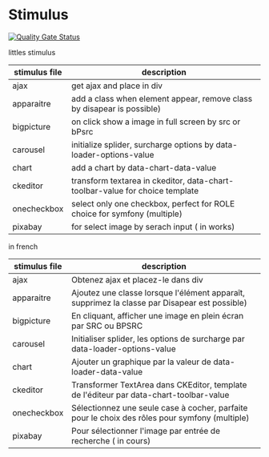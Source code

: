 
# Stimulus 
[![Quality Gate Status](https://sonarcloud.io/api/project_badges/measure?project=cadot-eu_basestimulus&metric=alert_status)](https://sonarcloud.io/summary/new_code?id=cadot-eu_basestimulus)

littles stimulus

| stimulus file | description                                                                  |
| ------------- | ---------------------------------------------------------------------------- |
| ajax          | get ajax and place in div                                                    |
| apparaitre    | add a class when element appear, remove class by disapear is possible)       |
| bigpicture    | on click show a image in full screen by src or bPsrc                         |
| carousel      | initialize splider, surcharge options by data-loader-options-value           |
| chart         | add a chart by data-chart-data-value                                         |
| ckeditor      | transform textarea in ckeditor, data-chart-toolbar-value for choice template |
| onecheckbox   | select only one checkbox, perfect for ROLE choice for symfony (multiple)     |
| pixabay       | for select image by serach input ( in works)                                 |

in french


| stimulus file | description                                                                                    |
| ------------- | ---------------------------------------------------------------------------------------------- |
| ajax          | Obtenez ajax et placez-le dans div                                                             |
| apparaitre    | Ajoutez une classe lorsque l'élément apparaît, supprimez la classe par Disapear est possible)  |
| bigpicture    | En cliquant, afficher une image en plein écran par SRC ou BPSRC                                |
| carousel      | Initialiser splider, les options de surcharge par data-loader-options-value                    |
| chart         | Ajouter un graphique par la valeur de data-loader-data-value                                   |
| ckeditor      | Transformer TextArea dans CKEditor, template de l'éditeur par data-chart-toolbar-value         |
| onecheckbox   | Sélectionnez une seule case à cocher, parfaite pour le choix des rôles pour symfony (multiple) |
| pixabay       | Pour sélectionner l'image par entrée de recherche ( in cours)                                  |
